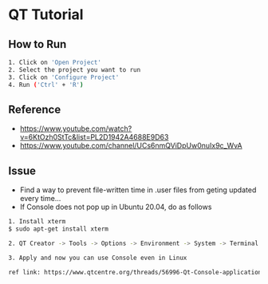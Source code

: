 # QT Tutorial

## How to Run
```sh
1. Click on 'Open Project'
2. Select the project you want to run
3. Click on 'Configure Project'
4. Run ('Ctrl' + 'R')
```

## Reference
- https://www.youtube.com/watch?v=6KtOzh0StTc&list=PL2D1942A4688E9D63
- https://www.youtube.com/channel/UCs6nmQViDpUw0nuIx9c_WvA

## Issue
- Find a way to prevent file-written time in .user files from geting updated every time...
- If Console does not pop up in Ubuntu 20.04, do as follows
```sh
1. Install xterm
$ sudo apt-get install xterm

2. QT Creator -> Tools -> Options -> Environment -> System -> Terminal -> change to "/usr/bin/xterm"

3. Apply and now you can use Console even in Linux

ref link: https://www.qtcentre.org/threads/56996-Qt-Console-application-in-Ubuntu
```
